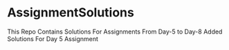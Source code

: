 # AssignmentSolutions
This Repo Contains Solutions For Assignments From Day-5 to Day-8
Added Solutions For Day 5 Assignment